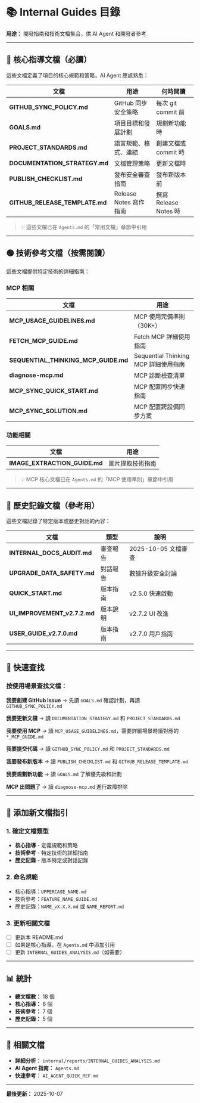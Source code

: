 # 📚 Internal Guides 目錄

**用途：** 開發指南和技術文檔集合，供 AI Agent 和開發者參考

---

## 🔴 核心指導文檔（必讀）

這些文檔定義了項目的核心規範和策略，AI Agent 應該熟悉：

| 文檔 | 用途 | 何時閱讀 |
|------|------|---------|
| **GITHUB_SYNC_POLICY.md** | GitHub 同步安全策略 | 每次 git commit 前 |
| **GOALS.md** | 項目目標和發展計劃 | 規劃新功能時 |
| **PROJECT_STANDARDS.md** | 語言規範、格式、連結 | 創建文檔或 commit 時 |
| **DOCUMENTATION_STRATEGY.md** | 文檔管理策略 | 更新文檔時 |
| **PUBLISH_CHECKLIST.md** | 發布安全審查指南 | 發布新版本前 |
| **GITHUB_RELEASE_TEMPLATE.md** | Release Notes 寫作指南 | 撰寫 Release Notes 時 |

> 💡 這些文檔已在 `Agents.md` 的「常用文檔」章節中引用

---

## 🟢 技術參考文檔（按需閱讀）

這些文檔提供特定技術的詳細指南：

### MCP 相關
| 文檔 | 用途 |
|------|------|
| **MCP_USAGE_GUIDELINES.md** | MCP 使用完備準則（30K+） |
| **FETCH_MCP_GUIDE.md** | Fetch MCP 詳細使用指南 |
| **SEQUENTIAL_THINKING_MCP_GUIDE.md** | Sequential Thinking MCP 詳細使用指南 |
| **diagnose-mcp.md** | MCP 診斷檢查清單 |
| **MCP_SYNC_QUICK_START.md** | MCP 配置同步快速指南 |
| **MCP_SYNC_SOLUTION.md** | MCP 配置跨設備同步方案 |

### 功能相關
| 文檔 | 用途 |
|------|------|
| **IMAGE_EXTRACTION_GUIDE.md** | 圖片提取技術指南 |

> 💡 MCP 核心文檔已在 `Agents.md` 的「MCP 使用準則」章節中引用

---

## 🔵 歷史記錄文檔（參考用）

這些文檔記錄了特定版本或歷史對話的內容：

| 文檔 | 類型 | 說明 |
|------|------|------|
| **INTERNAL_DOCS_AUDIT.md** | 審查報告 | 2025-10-05 文檔審查 |
| **UPGRADE_DATA_SAFETY.md** | 對話報告 | 數據升級安全討論 |
| **QUICK_START.md** | 版本指南 | v2.5.0 快速啟動 |
| **UI_IMPROVEMENT_v2.7.2.md** | 版本說明 | v2.7.2 UI 改進 |
| **USER_GUIDE_v2.7.0.md** | 版本指南 | v2.7.0 用戶指南 |

---

## 🎯 快速查找

### 按使用場景查找文檔：

**我要創建 GitHub Issue**
→ 先讀 `GOALS.md` 確認計劃，再讀 `GITHUB_SYNC_POLICY.md`

**我要更新文檔**
→ 讀 `DOCUMENTATION_STRATEGY.md` 和 `PROJECT_STANDARDS.md`

**我要使用 MCP**
→ 讀 `MCP_USAGE_GUIDELINES.md`，需要詳細場景時讀對應的 `*_MCP_GUIDE.md`

**我要提交代碼**
→ 讀 `GITHUB_SYNC_POLICY.md` 和 `PROJECT_STANDARDS.md`

**我要發布新版本**
→ 讀 `PUBLISH_CHECKLIST.md` 和 `GITHUB_RELEASE_TEMPLATE.md`

**我要規劃新功能**
→ 讀 `GOALS.md` 了解優先級和計劃

**MCP 出問題了**
→ 讀 `diagnose-mcp.md` 進行故障排除

---

## 📝 添加新文檔指引

### 1. 確定文檔類型
- **核心指導** - 定義規範和策略
- **技術參考** - 特定技術的詳細指南
- **歷史記錄** - 版本特定或對話記錄

### 2. 命名規範
- 核心指導：`UPPERCASE_NAME.md`
- 技術參考：`FEATURE_NAME_GUIDE.md`
- 歷史記錄：`NAME_vX.X.X.md` 或 `NAME_REPORT.md`

### 3. 更新相關文檔
- [ ] 更新本 README.md
- [ ] 如果是核心指導，在 `Agents.md` 中添加引用
- [ ] 更新 `INTERNAL_GUIDES_ANALYSIS.md`（如需要）

---

## 📊 統計

- **總文檔數：** 18 個
- **核心指導：** 6 個
- **技術參考：** 7 個
- **歷史記錄：** 5 個

---

## 🔗 相關文檔

- **詳細分析：** `internal/reports/INTERNAL_GUIDES_ANALYSIS.md`
- **AI Agent 指南：** `Agents.md`
- **快速參考：** `AI_AGENT_QUICK_REF.md`

---

**最後更新：** 2025-10-07
